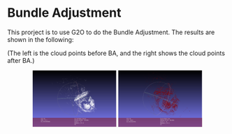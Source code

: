 # Bundle Adjustment
This prorject is to use G2O to do the Bundle Adjustment. The results are shown in the following:

(The left is the cloud points before BA, and the right shows the cloud points after BA.)

<div align="center">
<img src="https://github.com/Haotian-Zhang/Learn_SLAMBOOK/raw/master/Chapter10/g2o_custombundle/initial.png" height="130px" alt="Before BA" > 
<img src="https://github.com/Haotian-Zhang/Learn_SLAMBOOK/raw/master/Chapter10/g2o_custombundle/final.png" height="130px" alt="After BA" >
</div>

